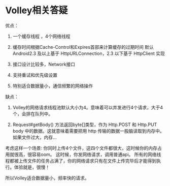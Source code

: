 <h1>Volley相关答疑</h1>
<p>
优点：

 1. 一个缓存线程 ，4个网络线程

 2. 缓存时间根据Cache-Control和Expires首部来计算缓存的过期时间
默认 Android2.3 及以上基于 HttpURLConnection，2.3 以下基于 HttpClient 实现

3. 接口设计比较多，Network接口

4. 支持重试和优先级设置

5. 特别适合数据量小，通信频繁的网络操作

缺点：

1. Volley的网络请求线程池默认大小为4。意味着可以并发进行4个请求，大于4个，会排在队列中。

2. Request#getBody() 方法返回byte[]类型，作为 Http.POST 和 Http.PUT body 中的数据。这就意味着需要把用 http 传输的数据一股脑读取到内存中。如果文件过大，内存...

考虑这样一个场景:
你同时上传4个文件，这四个文件都很大，这时候你的内存占用就很高，很容易oom。
这时候，你发网络请求，调用普通api。
所有的网络线程都被上传文件的任务占满了，你的网络请求只有在文件上传完毕后才能得到执行。体验就是，很慢！

所以Volley适合数据量小，频率快的请求。


